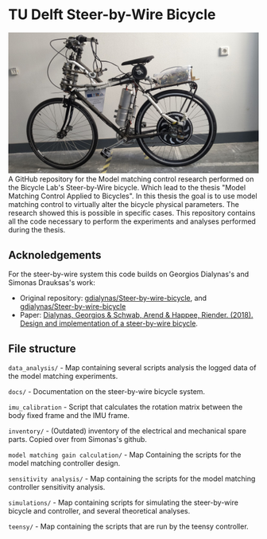 # TU Delft Steer-by-Wire Bicycle
![Picture of the steer-by-wire bicycle](/steer_by_wire_bicycle.jpg)
A GitHub repository for the Model matching control research performed on the Bicycle Lab's Steer-by-Wire bicycle.
Which lead to the thesis "Model Matching Control Applied to Bicycles".
In this thesis the goal is to use model matching control to virtually alter the bicycle physical parameters.
The research showed this is possible in specific cases.
This repository contains all the code necessary to perform the experiments and analyses performed during the thesis.

## Acknoledgements
For the steer-by-wire system this code builds on Georgios Dialynas's and Simonas Drauksas's work: 
- Original repository: [gdialynas/Steer-by-wire-bicycle](https://github.com/gdialynas/Steer-by-wire-bicycle), and [gdialynas/Steer-by-wire-bicycle](https://github.com/mechmotum/TUDelft-SbW-Bicycle)
- Paper: [Dialynas, Georgios & Schwab, Arend & Happee, Riender. (2018). Design and implementation of a steer-by-wire bicycle](https://www.researchgate.net/publication/328808185_Design_and_implementation_of_a_steer-by-wire_bicycle).

## File structure
`data_analysis/` - Map containing several scripts analysis the logged data of the model matching experiments.

`docs/` - Documentation on the steer-by-wire bicycle system.

`imu_calibration` - Script that calculates the rotation matrix between the body fixed frame and the IMU frame.

`inventory/` - (Outdated) inventory of the electrical and mechanical spare parts. Copied over from Simonas's github.

`model matching gain calculation/` - Map Containing the scripts for the model matching controller design.

`sensitivity analysis/` - Map containing the scripts for the model matching controller sensitivity analysis.

`simulations/` - Map containing scripts for simulating the steer-by-wire bicycle and controller, and several theoretical analyses.

`teensy/` - Map containing the scripts that are run by the teensy controller.